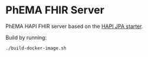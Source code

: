 # PhEMA FHIR Server

PhEMA HAPI FHIR server based on the [HAPI JPA starter](https://github.com/hapifhir/hapi-fhir-jpaserver-starter).

Build by running:

```
./build-docker-image.sh
``` 